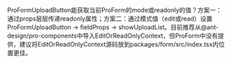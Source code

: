 ProFormUploadButton能获取当前ProForm的mode或readonly的值？方案一：通过props层层传递readonly属性；方案二：通过模式值（edit或read）设置ProFormUploadButton -> fieldProps -> showUploadList。目前推荐从@ant-design/pro-components中导入EditOrReadOnlyContext，但ProForm中没有提供，建议将EditOrReadOnlyContext源码放到packages/form/src/index.tsx内位置更佳。
